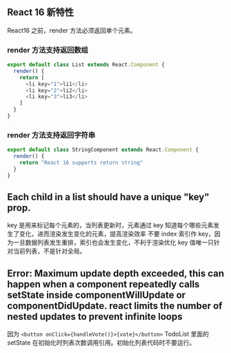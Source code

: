 
## React 16 新特性
React16 之前，render 方法必须返回单个元素。
### render 方法支持返回数组
```javascript
export default class List extends React.Component {
  render() {
    return [
      <li key="1">li1</li>
      <li key="2">li2</li>
      <li key="3">li3</li>
    ]
  }
}
```
### render 方法支持返回字符串
```javascript
export default class StringComponent extends React.Component {
  render() {
    return "React 16 supports return string"
  }
}
```

## Each child in a list should have a unique "key" prop.
key 是用来标记每个元素的，当列表更新时，元素通过 key 知道每个哪些元素发生了变化，进而渲染发生变化的元素，提高渲染效率
不要 index 索引作 key，因为一旦数据列表发生重排，索引也会发生变化，不利于渲染优化
key 值唯一只针对当前列表，不是针对全局。

## Error: Maximum update depth exceeded, this can happen when a component repeatedly calls setState inside componentWillUpdate or componentDidUpdate. react limits the number of nested updates to prevent infinite loops
因为 `<button onClick={handleVote()}>{vote}</button>` TodoList 里面的 setState 在初始化时列表次数调用引用。初始化列表代码时不要运行。
